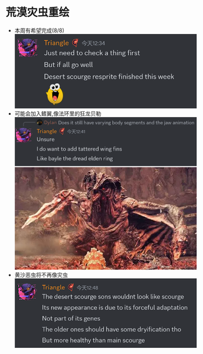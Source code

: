 # 荒漠灾虫重绘
- 本周有希望完成(8/8)
  ![alt text](text_DS.png)
- 可能会加入鳍翼,像法环里的狂龙贝勒
  ![alt text](text_DSFin.png)
  ![alt text](image_Bayle.png)
- 黄沙恶虫将不再像灾虫
  ![alt text](text_DSSon.png)